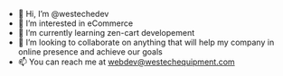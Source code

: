 - 👋 Hi, I’m @westechedev
- 👀 I’m interested in eCommerce
- 🌱 I’m currently learning zen-cart developement
- 💞️ I’m looking to collaborate on anything that will help my company in online presence and achieve our goals
- 📫 You can reach me at webdev@westechequipment.com

<!---
westechedev/westechedev is a ✨ special ✨ repository because its `README.md` (this file) appears on your GitHub profile.
You can click the Preview link to take a look at your changes.
--->
